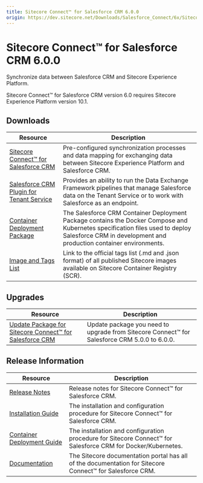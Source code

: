 ```yaml
---
title: Sitecore Connect™ for Salesforce CRM 6.0.0
origin: https://dev.sitecore.net/Downloads/Salesforce_Connect/6x/Sitecore_Connect_for_Salesforce_CRM_600.aspx
---
```


# Sitecore Connect™ for Salesforce CRM 6.0.0

Synchronize data between Salesforce CRM and Sitecore Experience Platform.

  <Alert variant='warning' mb={4}>
    <AlertIcon />
    Sitecore Connect™ for Salesforce CRM version 6.0 requires Sitecore Experience Platform version 10.1.
  </Alert>
  

## Downloads

 | Resource | Description |
 | --- | --- |
 | [Sitecore Connect™ for Salesforce CRM](https://sitecoredev.azureedge.net/~/media/8336D53FF8F7420E905B3A3A5B552FED.ashx?date=20210412T104645) | Pre-configured synchronization processes and data mapping for exchanging data between Sitecore Experience Platform and Salesforce CRM. |
 | [Salesforce CRM Plugin for Tenant Service](https://sitecoredev.azureedge.net/~/media/99FB0B7A6FC94EB78C51089121032C82.ashx?date=20210412T104726) | Provides an ability to run the Data Exchange Framework pipelines that manage Salesforce data on the Tenant Service or to work with Salesforce as an endpoint. |
 | [Container Deployment Package](https://github.com/Sitecore/container-deployment/releases/tag/sfcrm%2F6.0.0.01456.108) | The Salesforce CRM Container Deployment Package contains the Docker Compose and Kubernetes specification files used to deploy Salesforce CRM in development and production container environments. |
 | [Image and Tags List](https://github.com/Sitecore/docker-images/tree/master/tags) | Link to the official tags list (.md and .json format) of all published Sitecore images available on Sitecore Container Registry (SCR). |

## Upgrades

 | Resource | Description |
 | --- | --- |
 | [Update Package for Sitecore Connect™ for Salesforce CRM](https://sitecoredev.azureedge.net/~/media/5B505D7D8FB0446DA47E44BFD0C5E0FA.ashx?date=20210412T104812) | Update package you need to upgrade from Sitecore Connect™ for Salesforce CRM 5.0.0 to 6.0.0. |

## Release Information

 | Resource | Description |
 | --- | --- |
 | [Release Notes](/downloads/Salesforce%20Connect/6x/Sitecore%20Connect%20for%20Salesforce%20CRM%20600/Release%20Notes) | Release notes for Sitecore Connect™ for Salesforce CRM. |
 | [Installation Guide](https://sitecoredev.azureedge.net/~/media/E1B344BCEB73492EAAEA2998D6AF07E6.ashx?date=20210412T105314) | The installation and configuration procedure for Sitecore Connect™ for Salesforce CRM. |
 | [Container Deployment Guide](https://sitecoredev.azureedge.net/~/media/0803450DF2564D248D9CDB8CF1FFC99F.ashx?date=20210512T110609) | The installation and configuration procedure for Sitecore Connect™ for Salesforce CRM for Docker/Kubernetes. |
 | [Documentation](https://doc.sitecore.com/developers/salesforce-connect/60/sitecore-connect-for-salesforce-crm/en/sitecore-connect-for-salesforce-crm-configuration-guide.html) | The Sitecore documentation portal has all of the documentation for Sitecore Connect™ for Salesforce CRM. |